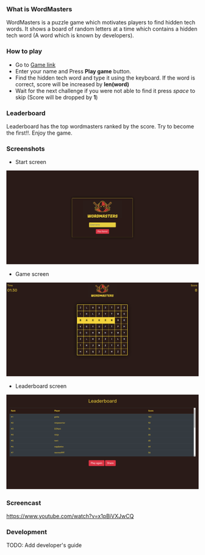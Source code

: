 ### What is WordMasters

WordMasters is a puzzle game which motivates players to find hidden tech words. It shows a board of random letters at a time which contains a hidden tech word (A word which is known by developers).

### How to play

- Go to [Game link](http://codemasters.2019.reactriot.com/)
- Enter your name and Press **Play game** button.
- Find the hidden tech word and type it using the keyboard. If the word is correct, score will be increased by **len(word)**
- Wait for the next challenge if you were not able to find it press *space* to skip (Score will be dropped by **1**)

### Leaderboard

Leaderboard has the top wordmasters ranked by the score. Try to become the first!!. Enjoy the game.

### Screenshots

- Start screen

<img src="https://github.com/Hackbit/reactriot2019-codemasters/blob/master/media/wm-s1.png?raw=true">

- Game screen

<img src="https://github.com/Hackbit/reactriot2019-codemasters/blob/master/media/wm-s2.png?raw=true">

- Leaderboard screen

<img src="https://github.com/Hackbit/reactriot2019-codemasters/blob/master/media/wm-s3.png?raw=true">

### Screencast

https://www.youtube.com/watch?v=x1pBiVXJwCQ

### Development

TODO: Add developer's guide

